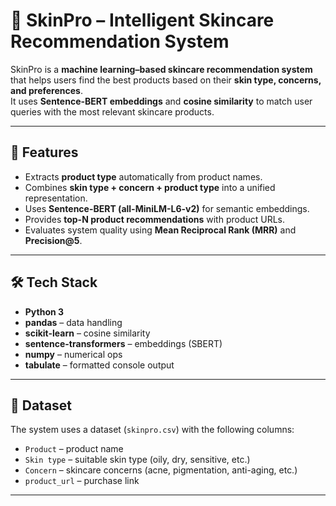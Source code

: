 # 🧴 SkinPro – Intelligent Skincare Recommendation System  

SkinPro is a **machine learning–based skincare recommendation system** that helps users find the best products based on their **skin type, concerns, and preferences**.  
It uses **Sentence-BERT embeddings** and **cosine similarity** to match user queries with the most relevant skincare products.  

---

## 🚀 Features
- Extracts **product type** automatically from product names.  
- Combines **skin type + concern + product type** into a unified representation.  
- Uses **Sentence-BERT (all-MiniLM-L6-v2)** for semantic embeddings.  
- Provides **top-N product recommendations** with product URLs.  
- Evaluates system quality using **Mean Reciprocal Rank (MRR)** and **Precision@5**.  

---

## 🛠️ Tech Stack
- **Python 3**
- **pandas** – data handling  
- **scikit-learn** – cosine similarity  
- **sentence-transformers** – embeddings (SBERT)  
- **numpy** – numerical ops  
- **tabulate** – formatted console output  

---

## 📂 Dataset
The system uses a dataset (`skinpro.csv`) with the following columns:  
- `Product` – product name  
- `Skin type` – suitable skin type (oily, dry, sensitive, etc.)  
- `Concern` – skincare concerns (acne, pigmentation, anti-aging, etc.)  
- `product_url` – purchase link  

---




   


